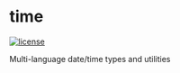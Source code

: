 # time

[![license](https://img.shields.io/badge/license-Apache%20License%202.0-blue.svg?style=flat)](http://www.apache.org/licenses/LICENSE-2.0)

Multi-language date/time types and utilities


